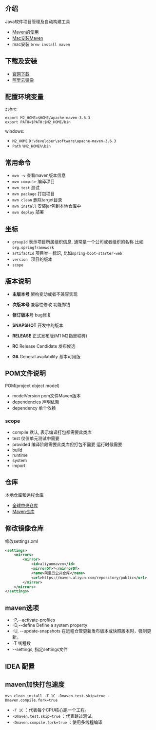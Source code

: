 ## 介绍
Java软件项目管理及自动构建工具

- [Maven的使用](https://blog.csdn.net/hcmony/article/details/56013655)
- [Mac安装Maven](https://blog.csdn.net/u011886447/article/details/70200922)
- mac安装 `brew install maven`

## 下载及安装
- [官网下载](https://maven.apache.org/download.cgi)
- [阿里云镜像](https://mirrors.aliyun.com/apache/maven/binaries/)

## 配置环境变量
zshrc:
```
export M2_HOME=$HOME/apache-maven-3.6.3
export PATH=$PATH:$M2_HOME/bin
```

windows:
- `M2_HOME`   `D:\developer\software\apache-maven-3.6.3`
- `Path`      `%M2_HOME%\bin`


## 常用命令
- `mvn -v`      查看maven版本信息
- `mvn compile` 编译项目
- `mvn test`    测试
- `mvn package` 打包项目
- `mvn clean`   删除target目录
- `mvn install` 安装jar包到本地仓库中
- `mvn deploy`  部署

## 坐标
- `groupId`     表示项目所属组织信息, 通常是一个公司或者组织的名称 比如 `org.springframework`
- `artifactId`  项目唯一标识, 比如`spring-boot-starter-web`
- `version `    项目的版本
- `scope`

## 版本说明
- **主版本号**   架构变动或者不兼容实现
- **次版本号**   兼容性修改 功能郑钱
- **修订版本**号 bug修复

- **SNAPSHOT** 开发中的版本
- **RELEASE**  正式发布版(M1 M2指里程碑)
- **RC**       Release Candidate 发布候选
- **GA**       General availability 基本可用版

## POM文件说明
POM(project object model)

- modelVersion  pom文件Maven版本
- dependencies  声明依赖
- dependency    单个依赖

### scope
- compile  默认, 表示编译打包都需要此类库
- test   仅仅单元测试中需要
- provided 编译阶段需要此类库但打包不需要 运行时候需要
- build    
- runtime
- system
- import

## 仓库
本地仓库和远程仓库

- [全球中央仓库](http://search.maven.org)
- [Maven仓库](http://mvnrepository.com/)


## 修改镜像仓库

修改settings.xml
```xml
<settings>
    <mirrors>
        <mirror>
            <id>aliyunmaven</id>
            <mirrorOf>*</mirrorOf>
            <name>阿里云公共仓库</name>
            <url>https://maven.aliyun.com/repository/public</url>
        </mirror>
    </mirrors>
</settings>
```


## maven选项
- -P,--activate-profiles
- -D,--define <arg>  Define a system property
- -U, --update-snapshots 在远程仓管更新发布版本或快照版本时，强制更新。
- -T 线程数
- --settings, 指定settings文件


## IDEA 配置

## maven加快打包速度
```
mvn clean install -T 1C -Dmaven.test.skip=true -Dmaven.compile.fork=true
```

- `-T 1C` ：代表每个CPU核心跑一个工程。
- `-Dmaven.test.skip=true` ：代表跳过测试。
- `-Dmaven.compile.fork=true` ：使用多线程编译